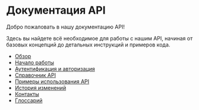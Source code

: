 # Документация API

Добро пожаловать в нашу документацию API!

Здесь вы найдете всё необходимое для работы с нашим API, начиная от базовых концепций до детальных инструкций и примеров кода.

* [Обзор](overview.md)
* [Начало работы](getting-started.md)
* [Аутентификация и авторизация](auth.md)
* [Справочник API](swagger-ui/index.html)
* [Примеры использования API](examples.md)
* [История изменений](changelog.md)
* [Контакты](contacts.md)
* [Глоссарий](glossary.md)

